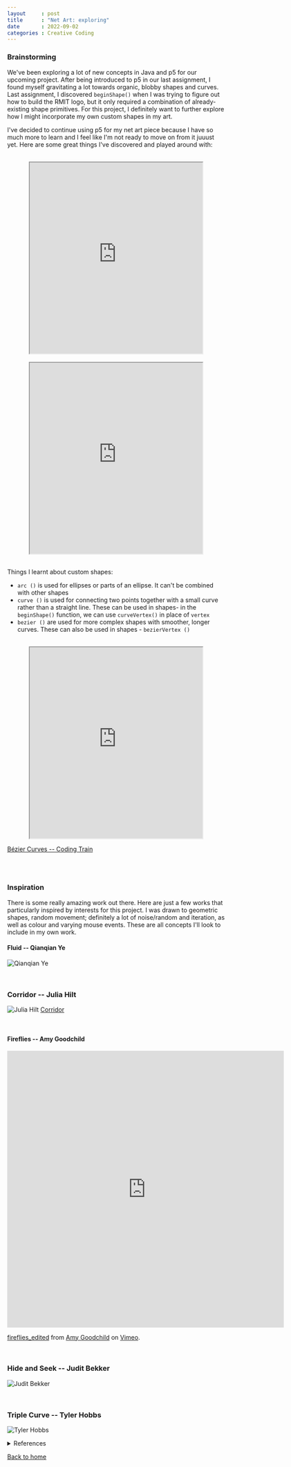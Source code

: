 ```yaml
---
layout     : post
title      : "Net Art: exploring"
date       : 2022-09-02
categories : Creative Coding
---
```


### Brainstorming
We've been exploring a lot of new concepts in Java and p5 for our upcoming project. After being introduced to p5 in our last assignment, I found myself gravitating a lot towards organic, blobby shapes and curves. Last assignment, I discovered `beginShape()` when I was trying to figure out how to build the RMIT logo, but it only required a combination of already-existing shape primitives. For this project, I definitely want to further explore how I might incorporate my own custom shapes in my art.
  
I've decided to continue using p5 for my net art piece because I have so much more to learn and I feel like I'm not ready to move on from it juuust yet. Here are some great things I've discovered and played around with: 
 
 <br>

<iframe width=400 height=442 style="display: block; margin: 0 auto" src="https://editor.p5js.org/elishafitri/full/j1TtUhdav"></iframe>

<br> 

<iframe width=400 height=442 style="display: block; margin: 0 auto" src="https://editor.p5js.org/elishafitri/full/zPbtaBfSN"></iframe>

<br>
  
Things I learnt about custom shapes:
  
  - `arc ()` is used for ellipses or parts of an ellipse. It can't be combined with other shapes
  - `curve ()` is used for connecting two points together with a small curve rather than a straight line. These can be used in shapes- in the `beginShape()` function, we can use `curveVertex()` in place of `vertex`
  - `bezier ()` are used for more complex shapes with smoother, longer curves. These can also be used in shapes - `bezierVertex ()`

<br>

<iframe width=400 height=442 style="display: block; margin: 0 auto" src="https://editor.p5js.org/elishafitri/full/JVDXsOs-E"></iframe>

[Bézier Curves  -- Coding Train](https://www.youtube.com/watch?v=enNfb6p3j_g )

<br> <br>

### Inspiration

There is some really amazing work out there. Here are just a few works that particularly inspired by interests for this project. I was drawn to geometric shapes, random movement; definitely a lot of noise/random and iteration, as well as colour and varying mouse events. These are all concepts I'll look to include in my own work.


#### Fluid -- Qianqian Ye
  ![Qianqian Ye](/images/Qianqian_Ye.png)

<br>

### Corridor -- Julia Hilt
![Julia Hilt](/images/Julia%20Hilt.png)
[Corridor](https://interface.fh-potsdam.de/gestalten-in-code/grid/corridor/)

<br>

#### Fireflies -- Amy Goodchild
<iframe src="https://player.vimeo.com/video/514685435?h=4375d7394d" width="640" height="640" frameborder="0" allow="autoplay; fullscreen; picture-in-picture" allowfullscreen></iframe>
<p><a href="https://vimeo.com/514685435">fireflies_edited</a> from <a href="https://vimeo.com/user134103135">Amy Goodchild</a> on <a href="https://vimeo.com">Vimeo</a>.</p>

<br>

### Hide and Seek -- Judit Bekker
![Judit Bekker](/images/hideAndSeek1690.png)

<br>

### Triple Curve -- Tyler Hobbs
![Tyler Hobbs](/images/Tyler%20Hobbs.png)




<details>
  <summary>References</summary>
  
  ### Heading
  1. Foo
  2. Bar
     * Baz
     * Qux

  ### Some Code
  ```js
  function logSomething(something) {
    console.log('Something', something);
  }
  ```
</details>



  [Back to home](https://elishafitri.github.io/)
  

